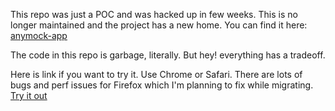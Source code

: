 This repo was just a POC and was hacked up in few weeks. This is no longer maintained and the project has a new home. You can find it here:
[anymock-app](https://github.com/sohaibalam67/anymock-app)

The code in this repo is garbage, literally. But hey! everything has a tradeoff.

Here is link if you want to try it. Use Chrome or Safari. There are lots of bugs and perf issues for Firefox which I'm planning to fix while migrating.
[Try it out](https://anymock-beta-test.netlify.app/)
